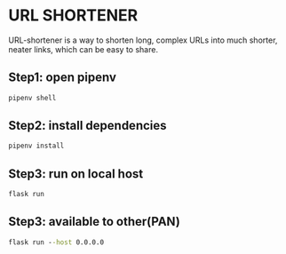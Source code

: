 # URL SHORTENER
URL-shortener is a way to shorten long, complex URLs into much shorter, neater links, which can be easy to share.
## Step1: open pipenv
```cmd
pipenv shell
```

## Step2: install dependencies
```cmd
pipenv install
```

## Step3: run on local host
```cmd
flask run
```

## Step3: available to other(PAN)
```cmd
flask run --host 0.0.0.0
```
